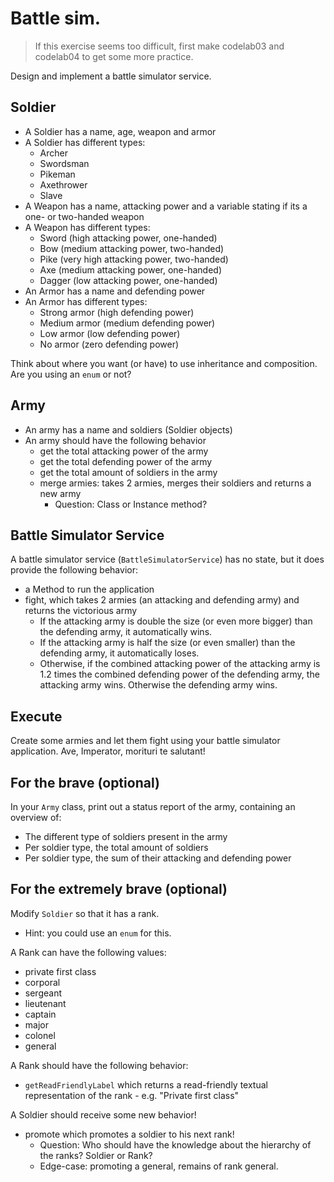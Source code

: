 # Battle sim.

> If this exercise seems too difficult, first make codelab03 and codelab04 to get some more practice.

Design and implement a battle simulator service.

## Soldier

- A Soldier has a name, age, weapon and armor
- A Soldier has different types:
    - Archer
    - Swordsman
    - Pikeman
    - Axethrower
    - Slave
- A Weapon has a name, attacking power and a variable stating if its a one- or two-handed weapon
- A Weapon has different types:
    - Sword (high attacking power, one-handed)
    - Bow (medium attacking power, two-handed)
    - Pike (very high attacking power, two-handed)
    - Axe (medium attacking power, one-handed)
    - Dagger (low attacking power, one-handed)
- An Armor has a name and defending power
- An Armor has different types:
    - Strong armor (high defending power)
    - Medium armor (medium defending power)
    - Low armor (low defending power)
    - No armor (zero defending power)

Think about where you want (or have) to use inheritance and composition.
Are you using an `enum` or not?

## Army

- An army has a name and soldiers (Soldier objects)
- An army should have the following behavior
    - get the total attacking power of the army
    - get the total defending power of the army
    - get the total amount of soldiers in the army
    - merge armies: takes 2 armies, merges their soldiers and returns a new army
        - Question: Class or Instance method?
        
## Battle Simulator Service
        
A battle simulator service (`BattleSimulatorService`) has no state, but it does provide the following behavior:
- a Method to run the application
- fight, which takes 2 armies (an attacking and defending army) and returns the victorious army
    - If the attacking army is double the size (or even more bigger) than the defending army, it automatically wins.
    - If the attacking army is half the size (or even smaller) than the defending army, it automatically loses.
    - Otherwise, if the combined attacking power of the attacking army is 1.2 times the combined defending power of the defending army,
    the attacking army wins. Otherwise the defending army wins.
      
## Execute
        
Create some armies and let them fight using your battle simulator application. 
Ave, Imperator, morituri te salutant!

## For the brave (optional)

In your `Army` class, print out a status report of the army, containing an overview of:
- The different type of soldiers present in the army
- Per soldier type, the total amount of soldiers
- Per soldier type, the sum of their attacking and defending power

## For the extremely brave (optional)

Modify `Soldier` so that it has a rank.
- Hint: you could use an `enum` for this.

A Rank can have the following values:
- private first class
- corporal
- sergeant
- lieutenant
- captain
- major
- colonel
- general

A Rank should have the following behavior:
- `getReadFriendlyLabel` which returns a read-friendly textual representation of the rank
        - e.g. "Private first class"
        
A Soldier should receive some new behavior!
- promote which promotes a soldier to his next rank!
     - Question: Who should have the knowledge about the hierarchy of the ranks? Soldier or Rank?
     - Edge-case: promoting a general, remains of rank general.
